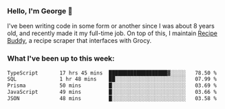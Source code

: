 ### Hello, I'm George 👋

I've been writing code in some form or another since I was about 8 years old, and recently made it my full-time job. On top of this, I maintain [Recipe Buddy](https://github.com/georgegebbett/recipe-buddy), a recipe scraper that interfaces with Grocy.  

<!--
**georgegebbett/georgegebbett** is a ✨ _special_ ✨ repository because its `README.md` (this file) appears on your GitHub profile.

Here are some ideas to get you started:

- 🔭 I’m currently working on ...
- 🌱 I’m currently learning ...
- 👯 I’m looking to collaborate on ...
- 🤔 I’m looking for help with ...
- 💬 Ask me about ...
- 📫 How to reach me: ...
- 😄 Pronouns: ...
- ⚡ Fun fact: ...
-->

### What I've been up to this week:
<!--START_SECTION:waka-->

```txt
TypeScript       17 hrs 45 mins  ███████████████████▓░░░░░   78.50 %
SQL              1 hr 48 mins    ██░░░░░░░░░░░░░░░░░░░░░░░   07.99 %
Prisma           50 mins         █░░░░░░░░░░░░░░░░░░░░░░░░   03.69 %
JavaScript       49 mins         █░░░░░░░░░░░░░░░░░░░░░░░░   03.66 %
JSON             48 mins         █░░░░░░░░░░░░░░░░░░░░░░░░   03.58 %
```

<!--END_SECTION:waka-->
